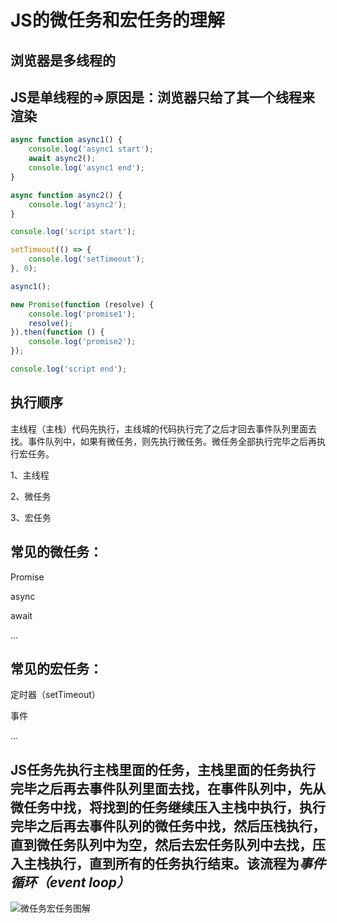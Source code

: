 
# JS的微任务和宏任务的理解
## 浏览器是多线程的
## JS是单线程的=>原因是：浏览器只给了其一个线程来渲染
``` js
async function async1() {
    console.log('async1 start');
    await async2();
    console.log('async1 end');
}

async function async2() {
    console.log('async2');
}

console.log('script start');

setTimeout(() => {
    console.log('setTimeout');
}, 0);

async1();

new Promise(function (resolve) {
    console.log('promise1');
    resolve();
}).then(function () {
    console.log('promise2');
});

console.log('script end');
```
## 执行顺序
主线程（主栈）代码先执行，主线城的代码执行完了之后才回去事件队列里面去找。事件队列中，如果有微任务，则先执行微任务。微任务全部执行完毕之后再执行宏任务。

1、主线程

2、微任务

3、宏任务
## 常见的微任务：
Promise 

async 

await

...
## 常见的宏任务：
定时器（setTimeout）

事件

...
## JS任务先执行主栈里面的任务，主栈里面的任务执行完毕之后再去事件队列里面去找，在事件队列中，先从微任务中找，将找到的任务继续压入主栈中执行，执行完毕之后再去事件队列的微任务中找，然后压栈执行，直到微任务队列中为空，然后去宏任务队列中去找，压入主栈执行，直到所有的任务执行结束。该流程为***事件循环（event loop）***
![微任务宏任务图解](/img/微任务宏任务图解.png "微任务宏任务图解")
